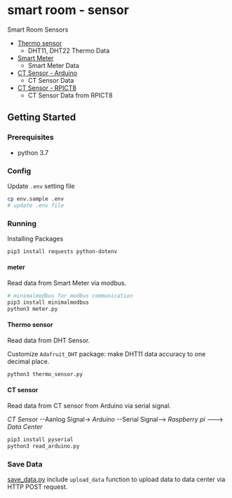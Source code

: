 # smart room - sensor

Smart Room Sensors

+ [Thermo sensor](./thermo_sensor.py)
    + DHT11, DHT22 Thermo Data
+ [Smart Meter](./meter.py)
    + Smart Meter Data
+ [CT Sensor - Arduino](./read_arduino.py)
    + CT Sensor Data
+ [CT Sensor - RPICT8](./read_RPICT8.py)
    + CT Sensor Data from RPICT8
## Getting Started

### Prerequisites

- python 3.7

### Config

Update `.env` setting file
```sh
cp env.sample .env
# update .env file
```

### Running

Installing Packages
```sh
pip3 install requests python-dotenv
```

#### meter
Read data from Smart Meter via modbus.

```sh
# minimalmodbus for modbus communication
pip3 install minimalmodbus
python3 meter.py
```

#### Thermo sensor
Read data from DHT Sensor.

Customize `Adafruit_DHT` package: make DHT11 data accuracy to one decimal place.

```sh
python3 thermo_sensor.py
```

#### CT sensor
Read data from CT sensor from Arduino via serial signal.

*CT Sensor* --Aanlog Signal-> *Arduino* --Serial Signal--> *Raspberry pi* ---> *Data Center*

```sh
pip3 install pyserial
python3 read_arduino.py
```

### Save Data

[save_data.py](./save_data.py) include `upload_data` function to upload data to data center via HTTP POST request.

